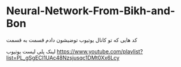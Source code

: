 # Neural-Network-From-Bikh-and-Bon
کد هایی که تو کانال یوتیوب توضیشون دادم قسمت به قسمت

لینک پلی لیست یوتیوب
https://www.youtube.com/playlist?list=PL_gSgECI1UAc48Nzsjusqc1DMt0Xx6Lcy
